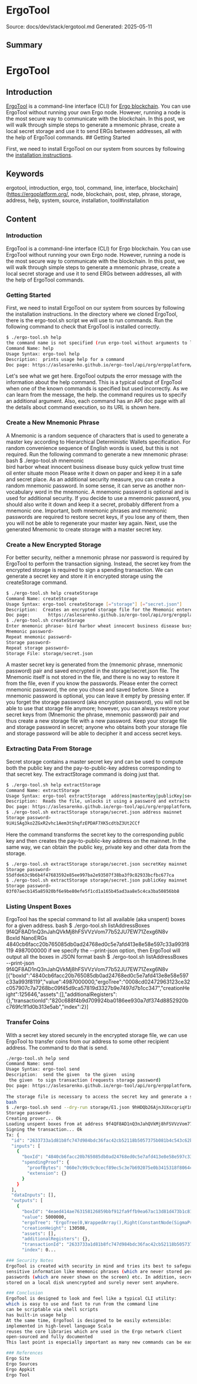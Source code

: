 # ErgoTool
Source: docs/dev/stack/ergotool.md
Generated: 2025-05-11

## Summary
# ErgoTool


## Introduction

[ErgoTool](https://github.com/aslesarenko/ergo-tool) is a command-line interface (CLI) for [Ergo blockchain](https://ergoplatform.org/). You can use ErgoTool without running your own Ergo node. However, running a node is the most secure way to communicate with the blockchain. In this post, we will walk through simple steps to generate a mnemonic phrase, create a local secret storage and use it to send ERGs between addresses, all with the help of ErgoTool commands. ## Getting Started

First, we need to install ErgoTool on our system from sources by following the [installation instructions](https://github.com/aslesarenko/ergo-tool#installation).

## Keywords
ergotool, introduction, ergo, tool, command, line, interface, blockchain](https://ergoplatform.org/, node, blockchain, post, step, phrase, storage, address, help, system, source, installation, tool#installation

## Content
### Introduction
ErgoTool is a command-line interface (CLI) for Ergo blockchain. You can use ErgoTool without running your own Ergo node. However, running a node is the most secure way to communicate with the blockchain.
In this post, we will walk through simple steps to generate a mnemonic phrase, create a local secret storage and use it to send ERGs between addresses, all with the help of ErgoTool commands.

### Getting Started
First, we need to install ErgoTool on our system from sources by following the installation instructions. In the directory where we cloned ErgoTool, there is the ergo-tool.sh script we will use to run commands. Run the following command to check that ErgoTool is installed correctly.
```bash
$ ./ergo-tool.sh help   
the command name is not specified (run ergo-tool without arguments to list commands)
Command Name: help
Usage Syntax: ergo-tool help 
Description:  prints usage help for a command
Doc page: https://aslesarenko.github.io/ergo-tool/api/org/ergoplatform/appkit/ergotool/HelpCmd.html
```
Let's see what we get here. ErgoTool outputs the error message with the information about the help command. This is a typical output of ErgoTool when one of the known commands is specified but used incorrectly. As we can learn from the message, the help. the command requires us to specify an additional <commandName> argument. Also, each command has an API doc page with all the details about command execution, so its URL is shown here.

### Create a New Mnemonic Phrase
A Mnemonic is a random sequence of characters that is used to generate a master key according to Hierarchical Deterministic Wallets specification. For random convenience sequence of English words is used, but this is not required. Run the following command to generate a new mnemonic phrase:
bash
$ ./ergo-tool.sh mnemonic          
bird harbor wheat innocent business disease busy quick yellow trust time oil enter situate moon
Please write it down on paper and keep it in a safe and secret place. As an additional security measure, you can create a random mnemonic password. In some sense, it can serve as another non-vocabulary word in the mnemonic. A mnemonic password is optional and is used for additional security. If you decide to use a mnemonic password, you should also write it down and keep it a secret, probably different from a mnemonic one.
Important, both mnemonic phrases and mnemonic passwords are required to restore secret keys, if you lose any of them, then you will not be able to regenerate your master key again.
Next, use the generated Mnemonic to create storage with a master secret key.

### Create a New Encrypted Storage
For better security, neither a mnemonic phrase nor password is required by ErgoTool to perform the transaction signing. Instead, the secret key from the encrypted storage is required to sign a spending transaction. We can generate a secret key and store it in encrypted storage using the createStorage command.
```bash
$ ./ergo-tool.sh help createStorage
Command Name: createStorage
Usage Syntax: ergo-tool createStorage [="storage"] [="secret.json"]
Description:  Creates an encrypted storage file for the Mnemonic entered by the user
Doc page:       https://aslesarenko.github.io/ergo-tool/api/org/ergoplatform/appkit/ergotool/CreateStorageCmd.html
$ ./ergo-tool.sh createStorage 
Enter mnemonic phrase> bird harbor wheat innocent business disease busy quick yellow trust time oil enter situate moon
Mnemonic password> 
Repeat mnemonic password> 
Storage password> 
Repeat storage password> 
Storage File: storage/secret.json
```
A master secret key is generated from the (mnemonic phrase, mnemonic password) pair and saved encrypted in the storage/secret.json file. The Mnemonic itself is not stored in the file, and there is no way to restore it from the file, even if you know the passwords.
Please enter the correct mnemonic password, the one you chose and saved before.
Since a mnemonic password is optional, you can leave it empty by pressing enter.
If you forget the storage password (aka encryption password), you will not be able to use that storage file anymore; however, you can always restore your secret keys from (Mnemonic the phrase, mnemonic password) pair and thus create a new storage file with a new password.
Keep your storage file and storage password in secret; anyone who obtains both your storage file and storage password will be able to decipher it and access secret keys.

### Extracting Data From Storage
Secret storage contains a master secret key and can be used to compute both the public key and the pay-to-public-key address corresponding to that secret key. The extractStorage command is doing just that.
```bash
$ ./ergo-tool.sh help extractStorage
Command Name: extractStorage
Usage Syntax: ergo-tool extractStorage  address|masterKey|publicKey|secretKey mainnet|testnet
Description:  Reads the file, unlocks it using a password and extracts the requested property from the given storage file.
Doc page: https://aslesarenko.github.io/ergo-tool/api/org/ergoplatform/appkit/ergotool/ExtractStorageCmd.html
$ ./ergo-tool.sh extractStorage storage/secret.json address mainnet   
Storage password> 
9iHiSAg3ko2ZGxR2vhc1Aem3tShqfzEPDAF7XK5cdtbZ3Ut2CCf
```
Here the command transforms the secret key to the corresponding public key and then creates the pay-to-public-key address on the mainnet.
In the same way, we can obtain the public key, private key and other data from the storage.
```bash
$ ./ergo-tool.sh extractStorage storage/secret.json secretKey mainnet
Storage password> 
55dfde63c9b6b4f47683592e85ee997ba2e93507f38ba3f9c82933bcfbc677ca
$ ./ergo-tool.sh extractStorage storage/secret.json publicKey mainnet
Storage password> 
03f07aecb145a85920bf6e9be80efe5f1cd1a165b45ad3aa8e5c4ca3ba50856bb8
```

### Listing Unspent Boxes
ErgoTool has the special command to list all available (aka unspent) boxes for a given address.
bash
$ ./ergo-tool.sh listAddressBoxes 9f4QF8AD1nQ3nJahQVkMj8hFSVVzVom77b52JU7EW71Zexg6N8v                                                                
BoxId                                                             NanoERGs          
4840cb6facc20b765085db0ad24768ed0c5e7afd413e8e58e597c33a993f8119  4987000000
if we specify the --print-json option, then ErgoTool will output all the boxes in JSON format
bash
$ ./ergo-tool.sh listAddressBoxes --print-json 9f4QF8AD1nQ3nJahQVkMj8hFSVVzVom77b52JU7EW71Zexg6N8v
[{"boxId":"4840cb6facc20b765085db0ad24768ed0c5e7afd413e8e58e597c33a993f8119","value":4987000000,"ergoTree":"0008cd02472963123ce32c057907c7a7268bc09f45d9ca57819d3327b9e7497d7b1cc347","creationHeight":125646,"assets":[],"additionalRegisters":{},"transactionId":"820c688f4b9d709924ba0186ee930a7df374d8852920bc769fc1f1d0b313e5ab","index":2}]

### Transfer Coins
With a secret key stored securely in the encrypted storage file, we can use ErgoTool to
transfer coins from our address to some other recipient address. The command to do that is
send.
```bash
./ergo-tool.sh help send
Command Name: send
Usage Syntax: ergo-tool send   
Description:  send the given  to the given  using 
 the given  to sign transaction (requests storage password)
Doc page: https://aslesarenko.github.io/ergo-tool/api/org/ergoplatform/appkit/ergotool/SendCmd.html
``
The storage file is necessary to access the secret key and generate a signature. The ErgoTool will request a storage password to unlock and decipher the file content. The commandsendsupports the--dry-run` option, which forces ErgoTool to create the signed transaction, but instead of sending it to the blockchain, ErgoTool prints the transaction on the console.
bash
$ ./ergo-tool.sh send --dry-run storage/E1.json 9hHDQb26AjnJUXxcqriqY1mnhpLuUeC81C4pggtK7tupr92Ea1K 5000000
Storage password>
Creating prover... Ok
Loading unspent boxes from at address 9f4QF8AD1nQ3nJahQVkMj8hFSVVzVom77b52JU7EW71Zexg6N8v... Ok
Signing the transaction... Ok
Tx: {
  "id": "2633733a1d81b8fc747d984bdc36fac42cb52118b5057375b081b4c543c62b0e",
  "inputs": [
    {
      "boxId": "4840cb6facc20b765085db0ad24768ed0c5e7afd413e8e58e597c33a993f8119",
      "spendingProof": {
        "proofBytes": "060e7c99c9c9cecf89ec5c3e7b692075e0b3415318f8064c64f7f01401ac29c6637b44535151e51d43d4cd25e05ad459dbe33718a99a22dd",
        "extension": {}
      }
    }
  ],
  "dataInputs": [],
  "outputs": [
    {
      "boxId": "4eaed414ae763158126859bbf912fa9ffb9ea67ac13d81d473b1c81ec65b06fd",
      "value": 5000000,
      "ergoTree": "ErgoTree(0,WrappedArray(),Right(ConstantNode(SigmaProp(ProveDlog(ECPoint(6ba5cf,8ae5ac,...))),SSigmaProp)),80,[B@1117fff48)",
      "creationHeight": 130508,
      "assets": [],
      "additionalRegisters": {},
      "transactionId": "2633733a1d81b8fc747d984bdc36fac42cb52118b5057375b081b4c543c62b0e",
      "index": 0...

### Security Notes
ErgoTool is created with security in mind and tries its best to safeguard the usage of
sensitive information like mnemonic phrases (which are never stored persistently), 
passwords (which are never shown on the screen) etc. In addition, secret keys are never
stored on a local disk unencrypted and surely never sent anywhere.

### Conclusion
ErgoTool is designed to look and feel like a typical CLI utility:
which is easy to use and fast to run from the command line
can be scriptable via shell scripts
has built-in usage help
At the same time, ErgoTool is designed to be easily extensible:
implemented in high-level language Scala
reuses the core libraries which are used in the Ergo network client
open-sourced and fully documented
This last point is especially important as many new commands can be easily added to ErgoTool, thanks to its architecture. If you need a specific feature or a command,  please file an issue or maybe even a PR.

### References
Ergo Site
Ergo Sources
Ergo Appkit
Ergo Tool
